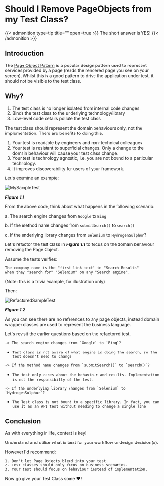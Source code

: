 # Should I Remove PageObjects from my Test Class?

{{< admonition type=tip title="" open=true >}}
The short answer is YES!
{{< /admonition >}}
<!--more-->


## Introduction
The [Page Object Pattern](https://github.com/SeleniumHQ/selenium/wiki/PageObjects) is a popular design pattern used to represent services provided by a page (reads the rendered page you see on your screen).
Whilst this is a good pattern to drive the application under test, it should not be visible to the test class.

## Why?
1. The test class is no longer isolated from internal code changes
2. Binds the test class to the underlying technology/library
3. Low-level code details pollute the test class

The test class should represent the domain behaviours only, not the implementation. There are benefits to doing this:

1. Your test is readable by engineers and non-technical colleagues
2. Your test is resistant to superficial changes. Only a change to the domain behaviour will cause your test class change.
3. Your test is technology agnostic, i.e. you are not bound to a particular technology.
4. It improves discoverability for users of your framework.

Let's examine an example:

![MySampleTest](/images/po/sample1.png)

*__Figure 1.1__*

From the above code, think about what happens in the following scenario:

a. The search engine changes from `Google` to `Bing`

b. If the method name changes from `submitSearch()` to `search()`

c. If the underlying library changes from `Selenium` to `HydrogenSulphur`?

Let's refactor the test class in *__Figure 1.1__* to focus on the domain behaviour removing the Page Object.

Assume the tests verifies:
```plain
The company name is the "first link text" in "Search Results"
when they "search for" "Selenium" on any "Search engine".
```
(Note: this is a trivia example, for illustration only)

Then:

![RefactoredSampleTest](/images/po/sample2.png)

*__Figure 1.2__*

As you can see there are no references to any page objects, instead domain
wrapper classes are used to represent the business language.

Let's revisit the earlier questions based on the refactored test.
```
-> The search engine changes from `Google` to `Bing`?
```
- `Test class is not aware of what engine is doing the search, so the test doesn't need to change`
```
-> If the method name changes from `submitSearch()` to `search()`?
```
- `The test only cares about the behaviour and results. Implementation is not the responsibilty of the test`.
```
-> If the underlying library changes from `Selenium` to `HydrogenSulphur`?
```
- `The Test class is not bound to a specific library. In fact, you can use it as an API test without needing to change a single line`


## Conclusion
As with everything in life, context is key!

Understand and utilise what is best for your workflow or design decision(s).

However I'd recommend:
```
1. Don't let Page Objects bleed into your test.
2. Test classes should only focus on business scenarios.
3. Your test should focus on behaviour instead of implementation.
```

Now go give your Test Class some :heart:!

